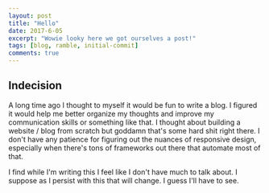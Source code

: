 ```yaml
---
layout: post
title: "Hello"
date: 2017-6-05
excerpt: "Wowie looky here we got ourselves a post!"
tags: [blog, ramble, initial-commit]
comments: true
---
```



## Indecision

A long time ago I thought to myself it would be fun to write a blog. I figured it would help me better organize my thoughts and improve my communication skills or something like that. I thought about building a website / blog from scratch but goddamn that's some hard shit right there. I don't have any patience for figuring out the nuances of responsive design, especially when there's tons of frameworks out there that
automate most of that.

I find while I'm writing this I feel like I don't have much to talk about. I suppose as I persist with this that will change. I guess I'll have to see. 
